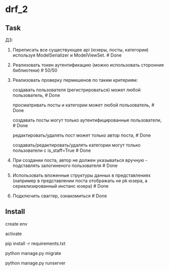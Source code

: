# drf_2

## Task
ДЗ:
1. Переписать все существующее api (юзеры, посты, категории) используя ModelSerializer и ModelViewSet.  # Done

2. Реализовать токен аутентификацию (можно использовать сторонние библиотеки)  # 50/50

3. Реализовать проверку пермишенов по таким критериям:

    создавать пользователя (регистрироваться) может любой пользователь,  # Done

    просматривать посты и категории может любой пользователь,  # Done

    создавать посты могут только аутентифицированные пользователи,  # Done

    редактировать/удалять пост может только автор поста,  # Done

    создавать/редактировать/удалять категории могут только пользователи с is_staff=True  # Done

4. При создании поста, автор не должен указываться вручную - подставлять залогиненого пользователя  # Done

5. Использовать вложенные структуры данных в представлениях (например в представлении поста отображать не pk юзера, а сериализированный инстанс юзера)  # Done

6. Подключить сваггер, ознакомиться  # Done

## Install

create env

activate

pip install -r requirements.txt

python manage.py migrate

python manage.py runserver
